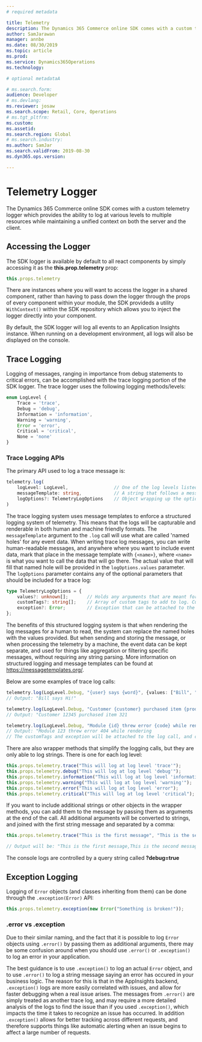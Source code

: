```yaml
---
# required metadata

title: Telemetry
description: The Dynamics 365 Commerce online SDK comes with a custom telemetry logger which provides the ability to log at various levels to multiple resources while maintaining a unified context on both the server and the client.
author: SamJarawan
manager: annbe
ms.date: 08/30/2019
ms.topic: article
ms.prod: 
ms.service: Dynamics365Operations
ms.technology: 

# optional metadataA

# ms.search.form: 
audience: Developer
# ms.devlang: 
ms.reviewer: josaw
ms.search.scope: Retail, Core, Operations
# ms.tgt_pltfrm: 
ms.custom: 
ms.assetid: 
ms.search.region: Global
# ms.search.industry: 
ms.author: SamJar
ms.search.validFrom: 2019-08-30
ms.dyn365.ops.version: 

---
```

# Telemetry Logger
The Dynamics 365 Commerce online SDK comes with a custom telemetry logger which provides the ability to log at various levels to multiple resources while maintaining a unified context on both the server and the client.

## Accessing the Logger
The SDK logger is available by default to all react components by simply accessing it as the **this.prop.telemetry** prop:

```typescript
this.props.telemetry
```

There are instances where you will want to access the logger in a shared component, rather than having to pass down the logger through the props of every component within your module, the SDK provideds a utility `WithContext()` within the SDK repository which allows you to inject the logger directly into your component.

By default, the SDK logger will log all events to an Application Insights instance. When running on a development environment, all logs will also be displayed on the console.

## Trace Logging
Logging of messages, ranging in importance from debug statements to critical errors, can be accomplished with the trace logging portion of the SDK logger. The trace logger uses the following logging methods/levels:

``` ts
enum LogLevel {
    Trace = 'trace',
    Debug = 'debug',
    Information = 'information',
    Warning = 'warning',
    Error = 'error',
    Critical = 'critical',
    None = 'none'
}
```

### Trace Logging APIs
The primary API used to log a trace message is:

``` ts
telemetry.log(
    logLevel: LogLevel,                 // One of the log levels listed in the enum above
    messageTemplate: string,            // A string that follows a message template format (see below for more info)
    logOptions?: TelemetryLogOptions    // Object wrapping up the optional parameters for the log statement
)
```

The trace logging system uses message templates to enforce a structured logging system of telemetry. This means that the logs will be capturable and renderable in both human and machine friendly formats. The `messageTemplate` argument to the `.log` call will use what are called 'named holes' for any event data. When writing trace log messages, you can write human-readable messages, and anywhere where you want to include event data, mark that place in the message template with `{<name>}`, where `<name>` is what you want to call the data that will go there. The actual value that will fill that named hole will be provided in the `logOptions.values` parameter. The `logOptions` parameter contains any of the optional parameters that should be included for a trace log:

``` ts
type TelemetryLogOptions = {
    values?: unknown[];       // Holds any arguments that are meant for placeholders in the message template
    customTags?: string[];    // Array of custom tags to add to log. Custom tags can be used to group message in the telemetry back-end
    exception?: Error;        // Exception that can be attached to the log. Will contain details like stack trace info
};
```

The benefits of this structured logging system is that when rendering the log messages for a human to read, the system can replace the named holes with the values provided. But when sending and storing the message, or when processing the telemetry by a machine, the event data can be kept separate, and used for things like aggregation or filtering specific messages, without requiring any string parsing. More information on structured logging and message templates can be found at https://messagetemplates.org/.

Below are some examples of trace log calls:

``` ts
telemetry.log(LogLevel.Debug, "{user} says {word}", {values: ["Bill", "Hi!"]});
// Output: "Bill says Hi!"

telemetry.log(LogLevel.Debug, "Customer {customer} purchased item {productID}", {values: [12345, 321]});
// Output: "Customer 12345 purchased item 321

telemetry.log(LogLevel.Debug, "Module {id} threw error {code} while rendering", {values: [123, 404], customTags: ["Module Error"], exception: error});
// Output: "Module 123 threw error 404 while rendering
// The customTags and exception will be attached to the log call, and can be viewed in the telemetry back-end
```

There are also wrapper methods that simplify the logging calls, but they are only able to log strings. There is one for each log level:

``` ts
this.props.telemetry.trace("This will log at log level 'trace'");
this.props.telemetry.debug("This will log at log level 'debug'");
this.props.telemetry.information("This will log at log level 'information'");
this.props.telemetry.warning("This will log at log level 'warning'");
this.props.telemetry.error("This will log at log level 'error");
this.props.telemetry.critical("This will log at log level 'critical");
```

If you want to include additional strings or other objects in the wrapper methods, you can add them to the message by passing them as arguments at the end of the call. All additional arguments will be converted to strings, and joined with the first string message and separated by a comma:

```ts
this.props.telemetry.trace("This is the first message", "This is the second message", {some object})

// Output will be: "This is the first message,This is the second message,{.toString result of {some object}}"
```

The console logs are controlled by a query string called **?debug=true**

## Exception Logging

Logging of `Error` objects (and classes inheriting from them) can be done through the `.exception(Error)` API:

```ts
this.props.telemetry.exception(new Error("Something is broken!"));
```

### .error vs .exception

Due to their similar naming, and the fact that it is possible to log `Error` objects using `.error()` by passing them as additional arguments, there may be some confusion around when you should use `.error()` or `.exception()` to log an error in your application.

The best guidance is to use `.exception()` to log an actual `Error` object, and to use `.error()` to log a string message saying an error has occured in your business logic. The reason for this is that in the AppInsights backend, `.exception()` logs are more easily correlated with issues, and allow for faster debugging when a real issue arises. The messages from `.error()` are simply treated as another trace log, and may require a more detailed analysis of the logs to find the issue than if you used `.exception()`, which impacts the time it takes to recognize an issue has occurred. In addition `.exception()` allows for better tracking across different requests, and therefore supports things like automatic alerting when an issue begins to affect a large number of requests.
